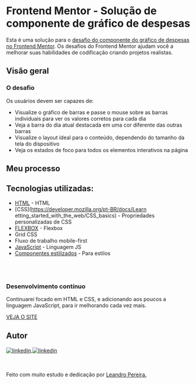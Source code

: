 # Frontend Mentor - Solução de componente de gráfico de despesas

Esta é uma solução para o [desafio do componente do gráfico de despesas no Frontend Mentor](https://www.frontendmentor.io/challenges/expenses-chart-component-e7yJBUdjwt). Os desafios do Frontend Mentor ajudam você a melhorar suas habilidades de codificação criando projetos realistas.

<!--## Índice

- [Visão geral](#visão geral)
  - [O desafio](#the-challenge)
  - [Captura de tela](#captura de tela)
  - [Links](#links)
- [Meu processo](#meu-processo)
  - [Construído com](#construído com)
  - [O que aprendi](#o-que-aprendi)
  - [Desenvolvimento contínuo](#desenvolvimento contínuo)
  - [Recursos úteis](#useful-resources)
- [Autor](#autor)
- [Agradecimentos](#agradecimentos)-->


## Visão geral

### O desafio

Os usuários devem ser capazes de:

- Visualize o gráfico de barras e passe o mouse sobre as barras individuais para ver os valores corretos para cada dia
- Veja a barra do dia atual destacada em uma cor diferente das outras barras
- Visualize o layout ideal para o conteúdo, dependendo do tamanho da tela do dispositivo
- Veja os estados de foco para todos os elementos interativos na página


## Meu processo

## Tecnologias utilizadas:

- [HTML](https://developer.mozilla.org/pt-BR/docs/Web/HTML) - HTML
- [CSS](https://developer.mozilla.org/pt-BR/docs/Learn etting_started_with_the_web/CSS_basics) - Propriedades personalizadas de CSS
- [FLEXBOX](https://css-tricks.com/snippets/css/a-guide-to-flexbox/) - Flexbox
- Grid CSS
- Fluxo de trabalho mobile-first
- [JavaScript](https://www.javascript.com/) - Linguagem JS
- [Componentes estilizados](https://styled-components.com/) - Para estilos


<br>
<br>




<!--### O que eu aprendi

Use esta seção para recapitular alguns de seus principais aprendizados ao trabalhar neste projeto. Escrevê-los e fornecer amostras de código das áreas que você deseja destacar é uma ótima maneira de reforçar seu próprio conhecimento.

Para ver como você pode adicionar snippets de código, veja abaixo:

html
<h1>Alguns códigos HTML dos quais me orgulho</h1>

 css
.orgulhoso-deste-css {
  cor: papayawhip;
}

 js
const proudOfThisFunc = () => {
  console.log('🎉')
}

-->

### Desenvolvimento contínuo

Continuarei focado em HTML e CSS, e adicionando aos poucos a linguagem JavaScript, para ir melhorando cada vez mais.

<a href="https://graficodedespesas.netlify.app/" target="_blank">VEJA O SITE</a>

<!---### Recursos úteis

 [Recurso de exemplo 1](https://www.example.com) - Isso me ajudou pelo motivo XYZ. Gostei muito deste modelo e vou usá-lo daqui para frente.
- [Example resource 2](https://www.example.com) - Este é um artigo incrível que me ajudou a finalmente entender XYZ. Eu recomendo para quem ainda está aprendendo este conceito.

*Nota: Apague esta nota e substitua a lista acima por recursos que o ajudaram durante o desafio. Eles podem ser úteis para qualquer pessoa que esteja visualizando sua solução ou para você mesmo quando fizer uma retrospectiva deste projeto no futuro.*-->

## Autor


<a href="https://linkedin.com/in/leandropereira-dev/" target="_blank">
    <img align="center" src="https://img.shields.io/badge/LinkedIn-0077B5?style=for-the-badge&logo=linkedin&logoColor=white" alt="linkedin"/>
</a>
<a href="https://www.instagram.com/le_codigo/" target="_blank">
    <img align="center" src="https://img.shields.io/badge/Instagram-E4405F?style=for-the-badge&logo=instagram&logoColor=white/le_codigo" alt="linkedin"/>
</a> 

<!--## Agradecimentos

É aqui que você pode dar uma dica de chapéu para quem o ajudou neste projeto. Talvez você tenha trabalhado em equipe ou tenha se inspirado na solução de outra pessoa. Este é o lugar perfeito para dar-lhes algum crédito.

*Nota: Exclua esta nota e edite o conteúdo desta seção conforme necessário. Se você completou este desafio sozinho, sinta-se à vontade para excluir esta seção completamente.*-->

<br>
<br>
<br>

Feito com muito estudo e dedicação por <a href="https://github.com/OLeandroPereira" target="_blank">Leandro Pereira.</a>